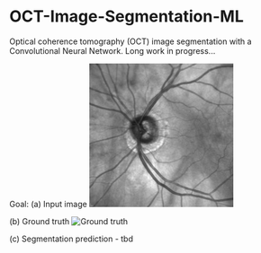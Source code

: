 # OCT-Image-Segmentation-ML
Optical coherence tomography (OCT) image segmentation with a Convolutional Neural Network. Long work in progress...

Goal:
(a) Input image
![Input image](images/cSLO52-input.jpg)

(b) Ground truth
![Ground truth]()

(c) Segmentation prediction - tbd

